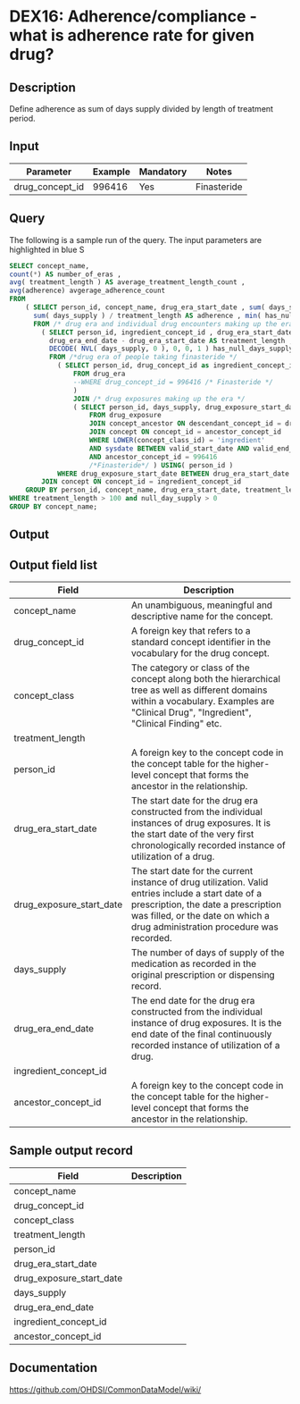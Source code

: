 # DEX16: Adherence/compliance - what is adherence rate for given drug?

## Description
Define adherence as sum of days supply divided by length of treatment period.

## Input

|  Parameter |  Example |  Mandatory |  Notes | 
| --- | --- | --- | --- | 
| drug_concept_id | 996416 | Yes | Finasteride | 

## Query
The following is a sample run of the query. The input parameters are highlighted in  blue  S

```sql
SELECT concept_name, 
count(*) AS number_of_eras , 
avg( treatment_length ) AS average_treatment_length_count , 
avg(adherence) avgerage_adherence_count 
FROM
    ( SELECT person_id, concept_name, drug_era_start_date , sum( days_supply ), treatment_length , 
      sum( days_supply ) / treatment_length AS adherence , min( has_null_days_supply ) AS null_day_supply 
      FROM /* drug era and individual drug encounters making up the era */ 
        ( SELECT person_id, ingredient_concept_id , drug_era_start_date, drug_era_end_date , 
          drug_era_end_date - drug_era_start_date AS treatment_length , drug_exposure_start_date , days_supply , 
          DECODE( NVL( days_supply, 0 ), 0, 0, 1 ) has_null_days_supply 
          FROM /*drug era of people taking finasteride */ 
            ( SELECT person_id, drug_concept_id as ingredient_concept_id , drug_era_start_date, drug_era_end_date 
                FROM drug_era 
                --WHERE drug_concept_id = 996416 /* Finasteride */ 
                ) 
                JOIN /* drug exposures making up the era */ 
                ( SELECT person_id, days_supply, drug_exposure_start_date 
                    FROM drug_exposure 
                    JOIN concept_ancestor ON descendant_concept_id = drug_concept_id 
                    JOIN concept ON concept_id = ancestor_concept_id 
                    WHERE LOWER(concept_class_id) = 'ingredient' 
                    AND sysdate BETWEEN valid_start_date AND valid_end_date 
                    AND ancestor_concept_id = 996416 
                    /*Finasteride*/ ) USING( person_id ) 
            WHERE drug_exposure_start_date BETWEEN drug_era_start_date AND drug_era_end_date ) 
        JOIN concept ON concept_id = ingredient_concept_id 
    GROUP BY person_id, concept_name, drug_era_start_date, treatment_length ) 
WHERE treatment_length > 100 and null_day_supply > 0 
GROUP BY concept_name;
```

## Output


## Output field list

|  Field |  Description |
| --- | --- | 
| concept_name | An unambiguous, meaningful and descriptive name for the concept. |
| drug_concept_id | A foreign key that refers to a standard concept identifier in the vocabulary for the drug concept. |
| concept_class | The category or class of the concept along both the hierarchical tree as well as different domains within a vocabulary. Examples are "Clinical Drug", "Ingredient", "Clinical Finding" etc. |
| treatment_length |   |
| person_id | A foreign key to the concept code in the concept table for the higher-level concept that forms the ancestor in the relationship. |
| drug_era_start_date | The start date for the drug era constructed from the individual instances of drug exposures. It is the start date of the very first chronologically recorded instance of utilization of a drug. |
| drug_exposure_start_date | The start date for the current instance of drug utilization. Valid entries include a start date of a prescription, the date a prescription was filled, or the date on which a drug administration procedure was recorded. |
| days_supply | The number of days of supply of the medication as recorded in the original prescription or dispensing record. |
| drug_era_end_date | The end date for the drug era constructed from the individual instance of drug exposures. It is the end date of the final continuously recorded instance of utilization of a drug. |
| ingredient_concept_id |   |
| ancestor_concept_id | A foreign key to the concept code in the concept table for the higher-level concept that forms the ancestor in the relationship. |


## Sample output record

|  Field |  Description |
| --- | --- | 
| concept_name |   |
| drug_concept_id |   |
| concept_class |   |
| treatment_length |   |
| person_id |   |
| drug_era_start_date |   |
| drug_exposure_start_date |   |
| days_supply |   |
| drug_era_end_date |   |
| ingredient_concept_id |   |
| ancestor_concept_id |   |

## Documentation
https://github.com/OHDSI/CommonDataModel/wiki/
